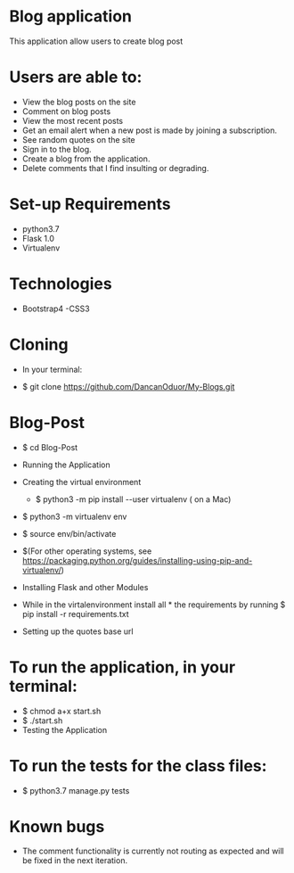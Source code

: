 # Blog application
This  application allow users to create blog post

# Users are able to:

* View the blog posts on the site
* Comment on blog posts
* View the most recent posts
* Get an email alert when a new post is made by joining a subscription.
* See random quotes on the site
* Sign in to the blog.
* Create a blog from the application.
* Delete comments that I find insulting or degrading.

# Set-up Requirements
* python3.7
* Flask 1.0
* Virtualenv
# Technologies
* Bootstrap4 -CSS3

# Cloning
* In your terminal:

 * $ git clone https://github.com/DancanOduor/My-Blogs.git

 #  Blog-Post
 * $ cd Blog-Post
 * Running the Application
* Creating the virtual environment

  * $ python3 -m pip install --user virtualenv ( on a Mac)
 *  $ python3 -m virtualenv env
  * $ source env/bin/activate
  * $(For other operating systems, see https://packaging.python.org/guides/installing-using-pip-and-virtualenv/)
* Installing Flask and other Modules

* While in the virtalenvironment install all * the requirements by running $ pip install -r requirements.txt
* Setting up the quotes base url

# To run the application, in your terminal:

 * $ chmod a+x start.sh
 * $ ./start.sh
* Testing the Application
# To run the tests for the class files:

 *  $ python3.7 manage.py tests
# Known bugs
* The comment functionality is currently not routing as expected and will be fixed in the next iteration.
